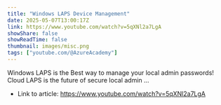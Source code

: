 ```yaml
---
title: "Windows LAPS Device Management"
date: 2025-05-07T13:00:17Z
link: https://www.youtube.com/watch?v=5qXNl2a7LgA
showShare: false
showReadTime: false
thumbnail: images/misc.png
tags: ["youtube.com/@AzureAcademy"]
---
```

Windows LAPS is the Best way to manage your local admin passwords! Cloud LAPS is the future of secure local admin ...

- Link to article: https://www.youtube.com/watch?v=5qXNl2a7LgA